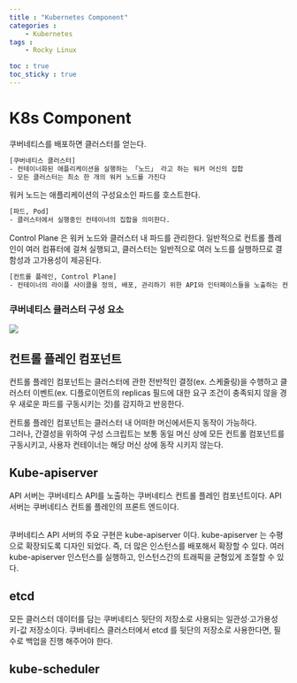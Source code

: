 ```yaml
---
title : "Kubernetes Component"
categories :
    - Kubernetes
tags :
    - Rocky Linux

toc : true
toc_sticky : true
---
```


# K8s Component
쿠버네티스를 배포하면 클러스터를 얻는다.

```bash
[쿠버네티스 클러스터]
- 컨테이너화된 애플리케이션을 실행하는 「노드」 라고 하는 워커 머신의 집합
- 모든 클러스터는 최소 한 개의 워커 노드를 가진다
```

워커 노드는 애플리케이션의 구성요소인 파드를 호스트한다.

```bash
[파드, Pod]
- 클러스터에서 실행중인 컨테이너의 집합을 의미한다.
```

Control Plane 은 워커 노드와 클러스터 내 파드를 관리한다. 일반적으로 컨트롤 플레인이 여러 컴퓨터에 걸쳐 실행되고, 클러스터는 일반적으로 여러 노드를 실행하므로 결함성과 고가용성이 제공된다.

```bash
[컨트롤 플레인, Control Plane]
- 컨테이너의 라이플 사이클을 정의, 배포, 관리하기 위한 API와 인터페이스들을 노출하는 컨테이너 오케스트레이션 레이어.
```

### 쿠버네티스 클러스터 구성 요소
<img src="https://raw.githubusercontent.com/hyundo0630/hyundo0630.github.io/8d48f486d694f0344c89492850e2e3f07e7b494d/images/Kubernetes/%EC%BF%A0%EB%B2%84%EB%84%A4%ED%8B%B0%EC%8A%A4%20%EA%B5%AC%EC%84%B1%EB%8F%84.svg">

## 컨트롤 플레인 컴포넌트
컨트롤 플레인 컴포넌트는 클러스터에 관한 전반적인 결정(ex. 스케줄링)을 수행하고 클러스터 이벤트(ex. 디플로이먼트의 replicas 필드에 대한 요구 조건이 충족되지 않을 경우 새로운 파드를 구동시키는 것)를 감지하고 반응한다.

컨트롤 플레인 컴포넌트는 클러스터 내 어떠한 머신에서든지 동작이 가능하다.<br>
그러나, 간결성을 위하여 구성 스크립트는 보통 동일 머신 상에 모든 컨트롤 컴포넌트를 구동시키고, 사용자 컨테이너는 해당 머신 상에 동작 시키지 않는다.

## Kube-apiserver
API 서버는 쿠버네티스 API를 노출하는 쿠버네티스 컨트롤 플레인 컴포넌트이다. API 서버는 쿠버네티스 컨트롤 플레인의 프론트 엔드이다.<br><br>

쿠버네티스 API 서버의 주요 구현은 kube-apiserver 이다. kube-apiserver 는 수평으로 확장되도록 디자인 되었다. 즉, 더 많은 인스턴스를 배포해서 확장할 수 있다. 여러 kube-apiserver 인스턴스를 실행하고, 인스턴스간의 트래픽을 균형있게 조절할 수 있다.

## etcd
모든 클러스터 데이터를 담는 쿠버네티스 뒷단의 저장소로 사용되는 일관성·고가용성 키-값 저장소이다.
쿠버네티스 클러스터에서 etcd 를 뒷단의 저장소로 사용한다면, 필수로 백업을 진행 해주어야 한다.

## kube-scheduler
